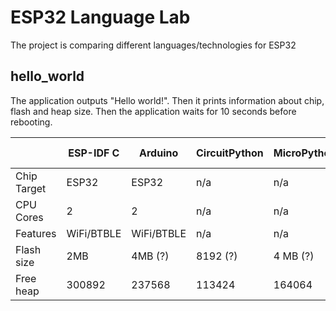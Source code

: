 # ESP32 Language Lab

The project is comparing different languages/technologies for ESP32

## hello_world

The application outputs "Hello world!". Then it prints information about chip, flash and heap size.
Then the application waits for 10 seconds before rebooting.


|             | ESP-IDF C  | Arduino    | CircuitPython | MicroPython | Rust no_std | Rust std | Toit | 
|-------------|------------|------------|---------------|-------------|-------------|----------|------|
| Chip Target | ESP32      | ESP32      | n/a           | n/a         | n/a         |          | n/a  |
| CPU Cores   | 2          | 2          | n/a           | n/a         | n/a         |          | n/a  |
| Features    | WiFi/BTBLE | WiFi/BTBLE | n/a           | n/a         | n/a         |          | n/a  |
| Flash size  | 2MB        | 4MB (?)    | 8192 (?)      | 4 MB (?)    | n/a         |          | n/a  |
| Free heap   | 300892     | 237568     | 113424        | 164064      | n/a         |          | n/a  |

